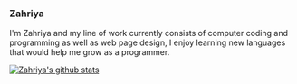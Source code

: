 ### Zahriya

I'm Zahriya and my line of work currently consists of computer coding and programming as well as web page design, I enjoy learning new languages that would help me grow as a programmer.

[![Zahriya's github stats](http://github-readme-stats.vercel.app/api?username=zahriya)](https://github.com/zahriya1/github-readme-stats)
